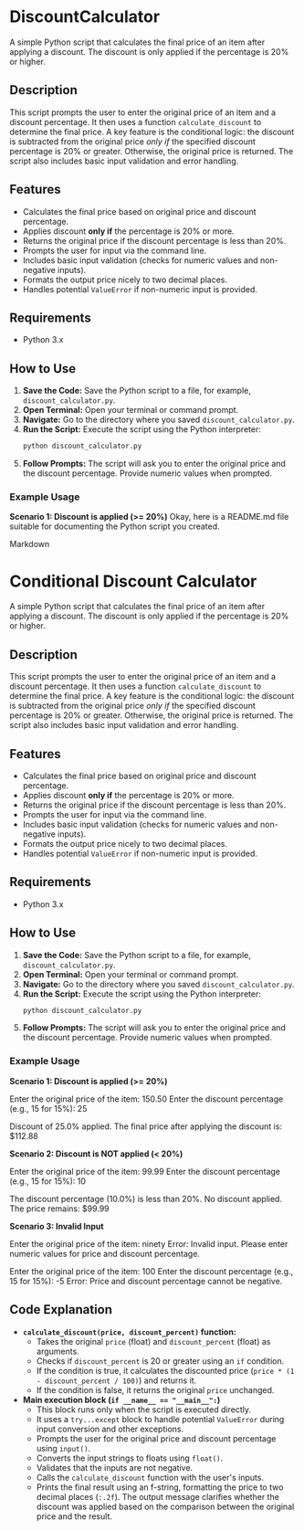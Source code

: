 # DiscountCalculator

A simple Python script that calculates the final price of an item after applying a discount. The discount is only applied if the percentage is 20% or higher.

## Description

This script prompts the user to enter the original price of an item and a discount percentage. It then uses a function `calculate_discount` to determine the final price. A key feature is the conditional logic: the discount is subtracted from the original price *only if* the specified discount percentage is 20% or greater. Otherwise, the original price is returned. The script also includes basic input validation and error handling.

## Features

* Calculates the final price based on original price and discount percentage.
* Applies discount **only if** the percentage is 20% or more.
* Returns the original price if the discount percentage is less than 20%.
* Prompts the user for input via the command line.
* Includes basic input validation (checks for numeric values and non-negative inputs).
* Formats the output price nicely to two decimal places.
* Handles potential `ValueError` if non-numeric input is provided.

## Requirements

* Python 3.x

## How to Use

1.  **Save the Code:** Save the Python script to a file, for example, `discount_calculator.py`.
2.  **Open Terminal:** Open your terminal or command prompt.
3.  **Navigate:** Go to the directory where you saved `discount_calculator.py`.
4.  **Run the Script:** Execute the script using the Python interpreter:
    ```bash
    python discount_calculator.py
    ```
5.  **Follow Prompts:** The script will ask you to enter the original price and the discount percentage. Provide numeric values when prompted.

### Example Usage

**Scenario 1: Discount is applied (>= 20%)**
Okay, here is a README.md file suitable for documenting the Python script you created.

Markdown

# Conditional Discount Calculator

A simple Python script that calculates the final price of an item after applying a discount. The discount is only applied if the percentage is 20% or higher.

## Description

This script prompts the user to enter the original price of an item and a discount percentage. It then uses a function `calculate_discount` to determine the final price. A key feature is the conditional logic: the discount is subtracted from the original price *only if* the specified discount percentage is 20% or greater. Otherwise, the original price is returned. The script also includes basic input validation and error handling.

## Features

* Calculates the final price based on original price and discount percentage.
* Applies discount **only if** the percentage is 20% or more.
* Returns the original price if the discount percentage is less than 20%.
* Prompts the user for input via the command line.
* Includes basic input validation (checks for numeric values and non-negative inputs).
* Formats the output price nicely to two decimal places.
* Handles potential `ValueError` if non-numeric input is provided.

## Requirements

* Python 3.x

## How to Use

1.  **Save the Code:** Save the Python script to a file, for example, `discount_calculator.py`.
2.  **Open Terminal:** Open your terminal or command prompt.
3.  **Navigate:** Go to the directory where you saved `discount_calculator.py`.
4.  **Run the Script:** Execute the script using the Python interpreter:
    ```bash
    python discount_calculator.py
    ```
5.  **Follow Prompts:** The script will ask you to enter the original price and the discount percentage. Provide numeric values when prompted.

### Example Usage

**Scenario 1: Discount is applied (>= 20%)**

Enter the original price of the item: 150.50
Enter the discount percentage (e.g., 15 for 15%): 25

Discount of 25.0% applied.
The final price after applying the discount is: $112.88


**Scenario 2: Discount is NOT applied (< 20%)**

Enter the original price of the item: 99.99
Enter the discount percentage (e.g., 15 for 15%): 10

The discount percentage (10.0%) is less than 20%.
No discount applied. The price remains: $99.99


**Scenario 3: Invalid Input**

Enter the original price of the item: ninety
Error: Invalid input. Please enter numeric values for price and discount percentage.


Enter the original price of the item: 100
Enter the discount percentage (e.g., 15 for 15%): -5
Error: Price and discount percentage cannot be negative.


## Code Explanation

* **`calculate_discount(price, discount_percent)` function:**
    * Takes the original `price` (float) and `discount_percent` (float) as arguments.
    * Checks if `discount_percent` is 20 or greater using an `if` condition.
    * If the condition is true, it calculates the discounted price (`price * (1 - discount_percent / 100)`) and returns it.
    * If the condition is false, it returns the original `price` unchanged.
* **Main execution block (`if __name__ == "__main__":`)**
    * This block runs only when the script is executed directly.
    * It uses a `try...except` block to handle potential `ValueError` during input conversion and other exceptions.
    * Prompts the user for the original price and discount percentage using `input()`.
    * Converts the input strings to floats using `float()`.
    * Validates that the inputs are not negative.
    * Calls the `calculate_discount` function with the user's inputs.
    * Prints the final result using an f-string, formatting the price to two decimal places (`:.2f`). The output message clarifies whether the discount was applied based on the comparison between the original price and the result.